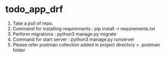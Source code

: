 # todo_app_drf
1) Take a pull of repo.
2) Command for installing requirements : pip install -r requirements.txt
3) Perform migrations : python3 manage.py migrate
4) Command for start server : python3 manage.py runserver
5) Please refer postman collection added in project directory > .postman folder
